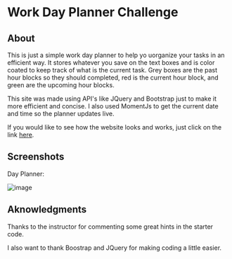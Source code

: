 # Work Day Planner Challenge

## About

This is just a simple work day planner to help yo uorganize your tasks in an efficient way. It stores whatever you save on the text boxes and is color 
coated to keep track of what is the current task. Grey boxes are the past hour blocks so they should completed, red is the current hour block, and green
are the upcoming hour blocks.

This site was made using API's like JQuery and Bootstrap just to make it more efficient and concise. I also used MomentJs to get the current date and time 
so the planner updates live.

If you would like to see how the website looks and works, just click on the link [here](https://rubenfr74.github.io/day-planner-challenge/).

## Screenshots

Day Planner:

![image](https://user-images.githubusercontent.com/119752452/214488074-f7446689-80d5-42b7-ac58-1ca08e9e515e.png)

## Aknowledgments

Thanks to the instructor for commenting some great hints in the starter code.

I also want to thank Boostrap and JQuery for making coding a little easier.
